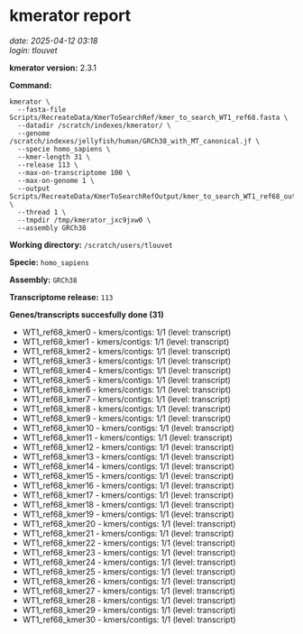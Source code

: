 # kmerator report
*date: 2025-04-12 03:18*  
*login: tlouvet*

**kmerator version:** 2.3.1

**Command:**

```
kmerator \
  --fasta-file Scripts/RecreateData/KmerToSearchRef/kmer_to_search_WT1_ref68.fasta \
  --datadir /scratch/indexes/kmerator/ \
  --genome /scratch/indexes/jellyfish/human/GRCh38_with_MT_canonical.jf \
  --specie homo_sapiens \
  --kmer-length 31 \
  --release 113 \
  --max-on-transcriptome 100 \
  --max-on-genome 1 \
  --output Scripts/RecreateData/KmerToSearchRefOutput/kmer_to_search_WT1_ref68_output \
  --thread 1 \
  --tmpdir /tmp/kmerator_jxc9jxw0 \
  --assembly GRCh38
```

**Working directory:** `/scratch/users/tlouvet`

**Specie:** `homo_sapiens`

**Assembly:** `GRCh38`

**Transcriptome release:** `113`

**Genes/transcripts succesfully done (31)**

- WT1_ref68_kmer0 - kmers/contigs: 1/1 (level: transcript)
- WT1_ref68_kmer1 - kmers/contigs: 1/1 (level: transcript)
- WT1_ref68_kmer2 - kmers/contigs: 1/1 (level: transcript)
- WT1_ref68_kmer3 - kmers/contigs: 1/1 (level: transcript)
- WT1_ref68_kmer4 - kmers/contigs: 1/1 (level: transcript)
- WT1_ref68_kmer5 - kmers/contigs: 1/1 (level: transcript)
- WT1_ref68_kmer6 - kmers/contigs: 1/1 (level: transcript)
- WT1_ref68_kmer7 - kmers/contigs: 1/1 (level: transcript)
- WT1_ref68_kmer8 - kmers/contigs: 1/1 (level: transcript)
- WT1_ref68_kmer9 - kmers/contigs: 1/1 (level: transcript)
- WT1_ref68_kmer10 - kmers/contigs: 1/1 (level: transcript)
- WT1_ref68_kmer11 - kmers/contigs: 1/1 (level: transcript)
- WT1_ref68_kmer12 - kmers/contigs: 1/1 (level: transcript)
- WT1_ref68_kmer13 - kmers/contigs: 1/1 (level: transcript)
- WT1_ref68_kmer14 - kmers/contigs: 1/1 (level: transcript)
- WT1_ref68_kmer15 - kmers/contigs: 1/1 (level: transcript)
- WT1_ref68_kmer16 - kmers/contigs: 1/1 (level: transcript)
- WT1_ref68_kmer17 - kmers/contigs: 1/1 (level: transcript)
- WT1_ref68_kmer18 - kmers/contigs: 1/1 (level: transcript)
- WT1_ref68_kmer19 - kmers/contigs: 1/1 (level: transcript)
- WT1_ref68_kmer20 - kmers/contigs: 1/1 (level: transcript)
- WT1_ref68_kmer21 - kmers/contigs: 1/1 (level: transcript)
- WT1_ref68_kmer22 - kmers/contigs: 1/1 (level: transcript)
- WT1_ref68_kmer23 - kmers/contigs: 1/1 (level: transcript)
- WT1_ref68_kmer24 - kmers/contigs: 1/1 (level: transcript)
- WT1_ref68_kmer25 - kmers/contigs: 1/1 (level: transcript)
- WT1_ref68_kmer26 - kmers/contigs: 1/1 (level: transcript)
- WT1_ref68_kmer27 - kmers/contigs: 1/1 (level: transcript)
- WT1_ref68_kmer28 - kmers/contigs: 1/1 (level: transcript)
- WT1_ref68_kmer29 - kmers/contigs: 1/1 (level: transcript)
- WT1_ref68_kmer30 - kmers/contigs: 1/1 (level: transcript)
